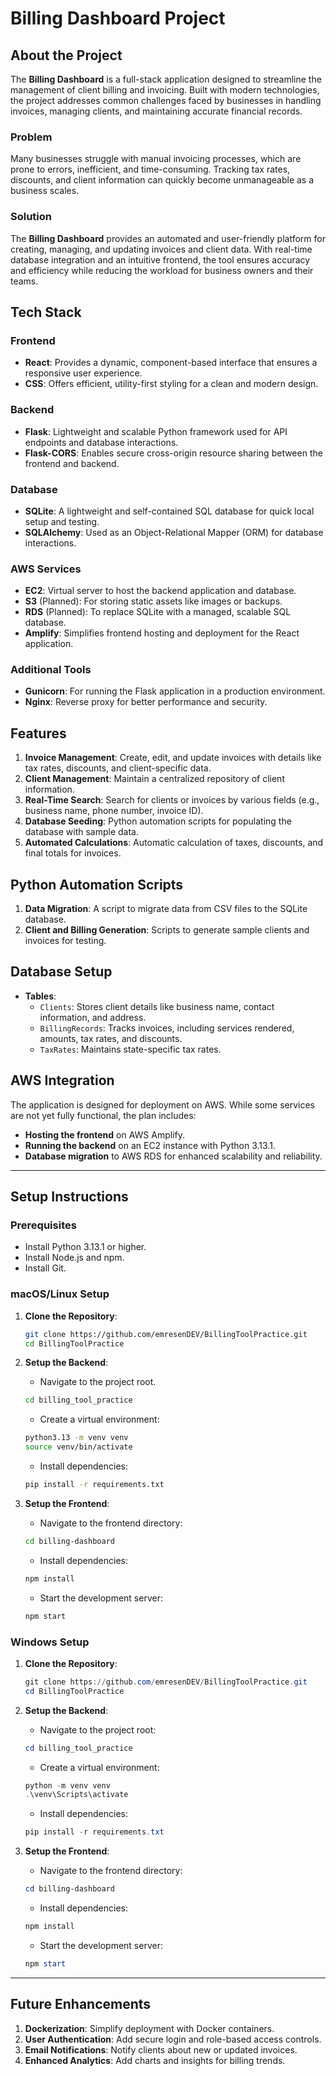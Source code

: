 # Billing Dashboard Project

## About the Project

The **Billing Dashboard** is a full-stack application designed to streamline the management of client billing and invoicing. Built with modern technologies, the project addresses common challenges faced by businesses in handling invoices, managing clients, and maintaining accurate financial records.

### Problem

Many businesses struggle with manual invoicing processes, which are prone to errors, inefficient, and time-consuming. Tracking tax rates, discounts, and client information can quickly become unmanageable as a business scales.

### Solution

The **Billing Dashboard** provides an automated and user-friendly platform for creating, managing, and updating invoices and client data. With real-time database integration and an intuitive frontend, the tool ensures accuracy and efficiency while reducing the workload for business owners and their teams.

## Tech Stack

### Frontend

- **React**: Provides a dynamic, component-based interface that ensures a responsive user experience.
- **CSS**: Offers efficient, utility-first styling for a clean and modern design.

### Backend

- **Flask**: Lightweight and scalable Python framework used for API endpoints and database interactions.
- **Flask-CORS**: Enables secure cross-origin resource sharing between the frontend and backend.

### Database

- **SQLite**: A lightweight and self-contained SQL database for quick local setup and testing.
- **SQLAlchemy**: Used as an Object-Relational Mapper (ORM) for database interactions.

### AWS Services

- **EC2**: Virtual server to host the backend application and database.
- **S3** (Planned): For storing static assets like images or backups.
- **RDS** (Planned): To replace SQLite with a managed, scalable SQL database.
- **Amplify**: Simplifies frontend hosting and deployment for the React application.

### Additional Tools

- **Gunicorn**: For running the Flask application in a production environment.
- **Nginx**: Reverse proxy for better performance and security.

## Features

1. **Invoice Management**: Create, edit, and update invoices with details like tax rates, discounts, and client-specific data.
2. **Client Management**: Maintain a centralized repository of client information.
3. **Real-Time Search**: Search for clients or invoices by various fields (e.g., business name, phone number, invoice ID).
4. **Database Seeding**: Python automation scripts for populating the database with sample data.
5. **Automated Calculations**: Automatic calculation of taxes, discounts, and final totals for invoices.

## Python Automation Scripts

1. **Data Migration**: A script to migrate data from CSV files to the SQLite database.
2. **Client and Billing Generation**: Scripts to generate sample clients and invoices for testing.

## Database Setup

- **Tables**:
  - `Clients`: Stores client details like business name, contact information, and address.
  - `BillingRecords`: Tracks invoices, including services rendered, amounts, tax rates, and discounts.
  - `TaxRates`: Maintains state-specific tax rates.

## AWS Integration

The application is designed for deployment on AWS. While some services are not yet fully functional, the plan includes:

- **Hosting the frontend** on AWS Amplify.
- **Running the backend** on an EC2 instance with Python 3.13.1.
- **Database migration** to AWS RDS for enhanced scalability and reliability.

---

## Setup Instructions

### Prerequisites

- Install Python 3.13.1 or higher.
- Install Node.js and npm.
- Install Git.

### macOS/Linux Setup

1. **Clone the Repository**:

   ```bash
   git clone https://github.com/emresenDEV/BillingToolPractice.git
   cd BillingToolPractice
   ```
2. **Setup the Backend**:

   - Navigate to the project root.

   ```bash
   cd billing_tool_practice
   ```

   - Create a virtual environment:

   ```bash
   python3.13 -m venv venv
   source venv/bin/activate
   ```

   - Install dependencies:

   ```bash
   pip install -r requirements.txt
   ```
3. **Setup the Frontend**:

   - Navigate to the frontend directory:

   ```bash
   cd billing-dashboard
   ```

   - Install dependencies:

   ```bash
   npm install
   ```

   - Start the development server:

   ```bash
   npm start
   ```

### Windows Setup

1. **Clone the Repository**:

   ```powershell
   git clone https://github.com/emresenDEV/BillingToolPractice.git
   cd BillingToolPractice
   ```
2. **Setup the Backend**:

   - Navigate to the project root:

   ```powershell
   cd billing_tool_practice
   ```

   - Create a virtual environment:

   ```powershell
   python -m venv venv
   .\venv\Scripts\activate
   ```

   - Install dependencies:

   ```powershell
   pip install -r requirements.txt
   ```
3. **Setup the Frontend**:

   - Navigate to the frontend directory:

   ```powershell
   cd billing-dashboard
   ```

   - Install dependencies:

   ```powershell
   npm install
   ```

   - Start the development server:

   ```powershell
   npm start
   ```

---

## Future Enhancements

1. **Dockerization**: Simplify deployment with Docker containers.
2. **User Authentication**: Add secure login and role-based access controls.
3. **Email Notifications**: Notify clients about new or updated invoices.
4. **Enhanced Analytics**: Add charts and insights for billing trends.

